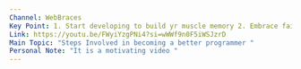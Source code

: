 ```yaml
---
Channel: WebBraces
Key Point: 1. Start developing to build yr muscle memory 2. Embrace failure, see it as an opportunity to learn3. Have a growth mindset do this by tackling problems that push me beyond my comfort zone4 Have faith that all problems are solved, and that Faith is developed by experience.
Link: https://youtu.be/FWyiYzgPNi4?si=wWWf9n0F5iWSJzrD
Main Topic: "Steps Involved in becoming a better programmer "
Personal Note: "It is a motivating video "
---
```

